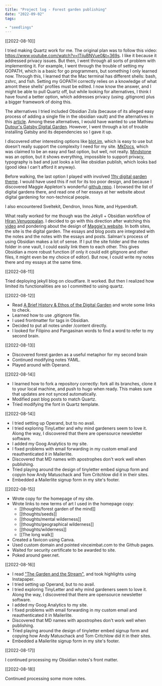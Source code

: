```yaml
---
title: "Project log - Forest garden publishing"
date: "2022-09-02"
tags:

- "seedlings"
---
```


[[2022-08-10]]

I tried making Quartz work for me. The original plan was to follow this video: https://www.youtube.com/watch?v=ITiiuBNVue0&t=369s. I like it because it addressed privacy issues. But then, I went through all sorts of problem with implementing it. For example, I went through the trouble of setting my GOPATH, which is a basic for go programmers, but something I only learned now. Through this, I learned that the Mac terminal has different shells: bash, zshrc, and fish. Setting my GOPATH correctly relies on a knowledge of what amont these shells' profiles must be edited. I now know the answer, and I might be able to pull Quartz off, but while looking for alternatives, I think I have found a better option, which addresses privacy (using .gitignore) plus a bigger framework of doing this.

The alternatives I tried included Obsidian Zola (because of its alleged easy process of adding a single file in the obsidian vault) and the alternatives in this [article](https://beingpax.medium.com/7-obsidian-publish-alternatives-to-publish-your-notes-online-for-free-33db4fb06f5). Among these alternatives, I would have wanted to use Mathieu [Dutour's Gatsby Digital Garden](https://beingpax.medium.com/how-to-publish-your-obsidian-notes-online-for-free-851af90e797). However, I went through a lot of trouble installing Gatsby and its dependencies so I gave it up.

I discovered other interesting options like [blot.im](https://blot.im/), which is easy to use but doesn't really support the complexity I need for my site. [MkDocs](https://www.mkdocs.org/), which was claimed to be an easy and fast option, but well, not really. [Mindstone](https://mindstone.tuancao.me/) was an option, but it shows everything, impossible to support privacy, typography is bad and just looks a lot like obsidian publish, which looks bad (good idea I can't afford it anyway). 

Before walking, the last option I played with involved [11ty digital garden theme](https://github.com/binyamin/eleventy-garden). I would have used this if not for its too poor design, and because I discovered Maggie Appleton's wonderful [github repo](https://github.com/maggieappleton/digital-gardeners). I browsed the list of digital gardens there, and read one of her essays at her website about digital gardening for non-technical people.

I also encountered Sveltekit, Dendron, Innos Note, and Hyperdraft.

What really worked for me though was the Jekyll + Obsidian workflow of [Hiran Venugopalan](https://github.com/Jekyll-Garden/jekyll-garden.github.io). I decided to go with this direction after watching this [video](https://www.youtube.com/watch?v=m_oGnpe3g6g&list=PLfFmPgPyv2xfHPlETx4o0luhtOBBe2QfE&index=5) and pondering about the design of [Maggie's website](https://maggieappleton.com). In both sites, the site is the digital garden. The essays and blog posts are integrated with the notes and the notes with the essays and posts. Salman's process of using Obsidian makes a lot of sense. If I put the site folder and the notes folder in one vault, I could easily link them to each other. This gives Obsidian a more robust function (if only it could edit gitignore and other files, it might even be my choice of editor). But now, I could write my notes there and my essays at the same time.

[[2022-08-11]]

Tried deploying jekyll blog on cloudflare. It worked. But then I realized how limited its functionalities are so I committed to using quartz.

[[2022-08-12]]

- Read [A Brief History & Ethos of the Digital Garden](https://maggieappleton.com/garden-history) and wrote some links to check.
- Learned how to use .gitignore file.
- I used frontmatter for tags in Obsidian.
- Decided to put all notes under /content directly.
- I looked for Filipino and Pangasinan words to find a word to refer to my second brain.

[[2022-08-13]]

- Discovered forest garden as a useful metaphor for my second brain
- Continued modifying notes YAML.
- Played around with Operand.

[[2022-08-14]]

- I learned how to fork a repository correctly: fork all its branches, clone it to your local machine, and push to hugo when ready. This makes sure that updates are not synced automatically.
- Modified past blog posts to match Quartz.
- Tried modifying the font in Quartz template.

[[2022-08-14]]

- I tried setting up Operand, but to no avail.
- I tried exploring TinyLetter and why mind gardeners seem to love it. Along the way, I discovered that there are opensource newsletter software.
- I added my Goog Analytics to my site.
- I fixed problems with email forwarding in my custom email and reauthenticated it in Mailerlite.
- Discovered that MD names with apostrophes don't work well when publishing.
- Tried playing around the design of tinyletter embed signup form and copyin how Andy Matuschack and Tom Critchlow did it in their sites.
- Embedded a Mailerlite signup form in my site's footer.

[[2022-08-15]]

- Wrote copy for the homepage of my site.
- Wrote links to new terms of art I used in the homepage copy:
	- [[thoughts/forest garden of the mind]]
	- [[thoughts/seeds]]
	- [[thoughts/mental wilderness]]
	- [[thoughts/geographical wilderness]]
	- [[thoughts/wilderness]]
	- [[The long walk]]
- Created a favicon using Canva.
- Used custom domain and pointed vinceimbat.com to the Github pages.
- Waited for security certificate to be awarded to site.
- Poked around gwer.net.

[[2022-08-16]]

- I read ["The Garden and the Stream"](https://hapgood.us/2015/10/17/the-garden-and-the-stream-a-technopastoral/), and took highlights using Instapaper.
- I tried setting up Operand, but to no avail.
- I tried exploring TinyLetter and why mind gardeners seem to love it. Along the way, I discovered that there are opensource newsletter software.
- I added my Goog Analytics to my site.
- I fixed problems with email forwarding in my custom email and reauthenticated it in Mailerlite.
- Discovered that MD names with apostrophes don't work well when publishing.
- Tried playing around the design of tinyletter embed signup form and copying how Andy Matuschack and Tom Critchlow did it in their sites.
- Embedded a Mailerlite signup form in my site's footer.

[[2022-08-17]]

I continued processing my Obsidian notes's front matter.

[[2022-08-18]]

Continued processing some more notes.